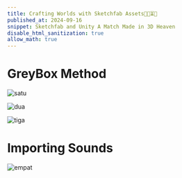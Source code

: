 ```yaml
---
title: Crafting Worlds with Sketchfab Assets🌲🍄⏳🥁 
published_at: 2024-09-16
snippet: Sketchfab and Unity A Match Made in 3D Heaven
disable_html_sanitization: true
allow_math: true
---
```


# GreyBox Method
![satu](week8satu.jpeg)

![dua](week8dua.jpeg)

![tiga](week8tiga.jpeg)

# Importing Sounds
![empat](week8empat.jpeg)